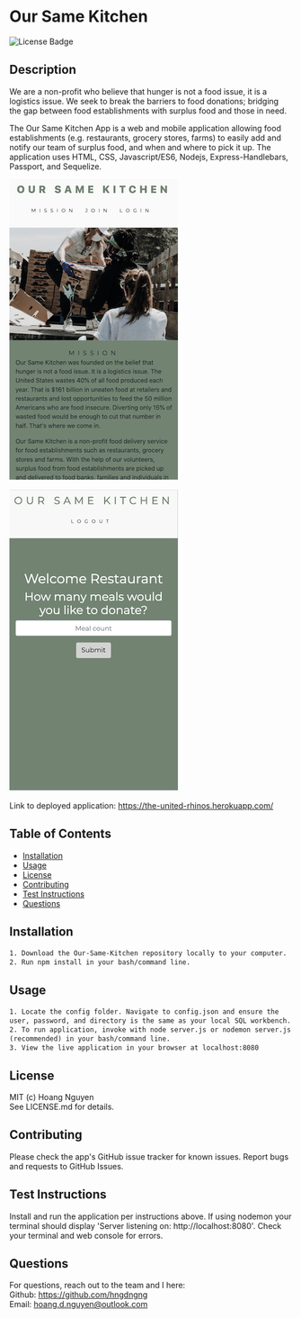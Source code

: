   # Our Same Kitchen
  ![License Badge](https://img.shields.io/badge/License-MIT-Green)
  
  ## Description 
  We are a non-profit who believe that hunger is not a food issue, it is a logistics issue. We seek to break the barriers to food donations; bridging the gap between food establishments with surplus food and those in need.

  The Our Same Kitchen App is a web and mobile application allowing food establishments (e.g. restaurants, grocery stores, farms) to easily add and notify our team of surplus food, and when and where to pick it up. The application uses HTML, CSS, Javascript/ES6, Nodejs, Express-Handlebars, Passport, and Sequelize. 

  ![Image of application home page](./public/img/mobile1.png)
      
  ![Image of application options](./public/img/mobile2.png)
  
  
  Link to deployed application: https://the-united-rhinos.herokuapp.com/


  ## Table of Contents
  * [Installation](#installation)
  * [Usage](#usage)
  * [License](#license)
  * [Contributing](#contributing)
  * [Test Instructions](#test-instructions)
  * [Questions](#questions)

  ## Installation
    
    1. Download the Our-Same-Kitchen repository locally to your computer.   
    2. Run npm install in your bash/command line.

  ## Usage
      
    1. Locate the config folder. Navigate to config.json and ensure the user, password, and directory is the same as your local SQL workbench. 
    2. To run application, invoke with node server.js or nodemon server.js (recommended) in your bash/command line. 
    3. View the live application in your browser at localhost:8080

  ## License
  MIT (c) Hoang Nguyen   
  See LICENSE.md for details.

  ## Contributing
  Please check the app's GitHub issue tracker for known issues. Report bugs and requests to GitHub Issues.

  ## Test Instructions
  Install and run the application per instructions above. If using nodemon your terminal should display 'Server listening on: http://localhost:8080'. Check your terminal and web console for errors.

  ## Questions
  For questions, reach out to the team and I here:  
  Github: https://github.com/hngdngng  
  Email: [hoang.d.nguyen@outlook.com](mailto:hoang.d.nguyen@outlook.com)
  
